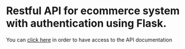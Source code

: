 # Restful API for ecommerce system with authentication using Flask.

You can [click here](https://editor.swagger.io/?_gl=1*1wtavms*_gcl_au*ODA3NzMyNjE5LjE3MDU1MTk2MTE.&_ga=2.87528543.615426376.1705519612-1171349013.1705519608) in order to have access to the API documentation
